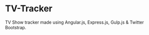 TV-Tracker
==========

TV Show tracker made using Angular.js, Express.js, Gulp.js &amp; Twitter Bootstrap.
